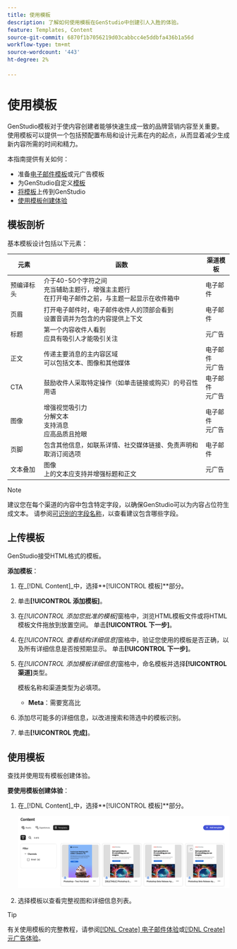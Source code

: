 ```yaml
---
title: 使用模板
description: 了解如何使用模板在GenStudio中创建引人入胜的体验。
feature: Templates, Content
source-git-commit: 6870f1b7056219d03cabbcc4e5ddbfa436b1a56d
workflow-type: tm+mt
source-wordcount: '443'
ht-degree: 2%

---
```



# 使用模板

GenStudio模板对于使内容创建者能够快速生成一致的品牌营销内容至关重要。 使用模板可以提供一个包括预配置布局和设计元素在内的起点，从而显着减少生成新内容所需的时间和精力。

本指南提供有关如何：

* 准备[电子邮件模板](email-template.md)或元广告模板
* 为GenStudio自定义[模板](customize-template.md)
* [将模板](#upload-a-template)上传到GenStudio
* [使用模板创建体验](#use-a-template)

## 模板剖析

基本模板设计包括以下元素：

| 元素 | 函数 | 渠道模板 |
| ------------ | ---------------------- | -------------------- |
| 预编译标头 | 介于40-50个字符之间<br>充当辅助主题行，增强主主题行<br>在打开电子邮件之前，与主题一起显示在收件箱中 | 电子邮件 |
| 页眉 | 打开电子邮件时，电子邮件收件人的顶部会看到<br>设置音调并为包含的内容提供上下文 | 电子邮件 |
| 标题 | 第一个内容收件人看到<br>应具有吸引人才能吸引关注 | 元广告 |
| 正文 | 传递主要消息的主内容区域<br>可以包括文本、图像和其他媒体 | 电子邮件<br>元广告 |
| CTA | 鼓励收件人采取特定操作（如单击链接或购买）的号召性用语 | 电子邮件<br>元广告 |
| 图像 | 增强视觉吸引力<br>分解文本<br>支持消息<br>应高品质且抢眼 | 电子邮件<br>元广告 |
| 页脚 | 包含其他信息，如联系详情、社交媒体链接、免责声明和取消订阅选项 | 电子邮件 |
| 文本叠加 | 图像<br>上的文本应支持并增强标题和正文 | 元广告 |

>[!NOTE]
> 
>建议您在每个渠道的内容中包含特定字段，以确保GenStudio可以为内容占位符生成文本。 请参阅[可识别的字段名称](customize-template.md#recognized-field-names)，以查看建议包含哪些字段。

## 上传模板

GenStudio接受HTML格式的模板。

**添加模板**：

1. 在&#x200B;_[!DNL Content]_中，选择&#x200B;**[!UICONTROL 模板]**部分。

1. 单击&#x200B;**[!UICONTROL 添加模板]**。

1. 在&#x200B;_[!UICONTROL 添加您批准的模板]_&#x200B;窗格中，浏览HTML模板文件或将HTML模板文件拖放到放置空间。 单击&#x200B;**[!UICONTROL 下一步]**。

1. 在&#x200B;_[!UICONTROL 查看结构详细信息]_&#x200B;窗格中，验证您使用的模板是否正确，以及所有详细信息是否按预期显示。 单击&#x200B;**[!UICONTROL 下一步]**。

1. 在&#x200B;_[!UICONTROL 添加模板详细信息]_&#x200B;窗格中，命名模板并选择&#x200B;**[!UICONTROL 渠道]**&#x200B;类型。

   模板名称和渠道类型为必填项。

   * **Meta**：需要宽高比
   <!-- **Display ads**: requires Dimensions -->

1. 添加尽可能多的详细信息，以改进搜索和筛选中的模板识别。

1. 单击&#x200B;**[!UICONTROL 完成]**。

## 使用模板

查找并使用现有模板创建体验。

**要使用模板创建体验**：

1. 在&#x200B;_[!DNL Content]_中，选择&#x200B;**[!UICONTROL 模板]**部分。

   ![内容模板列表](../../assets/content-templates.png)

1. 选择模板以查看完整视图和详细信息列表。

>[!TIP]
>
>有关使用模板的完整教程，请参阅[[!DNL Create] 电子邮件体验](/help/tutorials/create-email-experience.md)或[[!DNL Create] 元广告体验](/help/tutorials/create-meta-ad.md)。

<!--  The create button in Content Template view does not work yet.
1. Click **[!UICONTROL Create Experience]** (paintbrush) from the upper right corner to use the template.
-->
